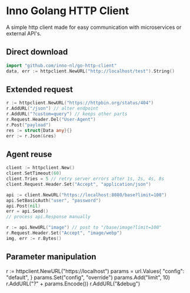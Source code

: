 # Inno Golang HTTP Client

A simple http client made for easy communication with microservices or external API's.

## Direct download

```go
import "github.com/inno-nl/go-http-client"
data, err := httpclient.NewURL("http://localhost/test").String()
```

## Extended request

```go
r := httpclient.NewURL("https://httpbin.org/status/404")
r.AddURL("/json") // alter endpoint
r.AddURL("?custom=query") // keeps other parts
r.Request.Header.Del("User-Agent")
r.Post("payload")
res := struct{Data any}{}
err := r.Json(&res)
```

## Agent reuse

```go
client := httpclient.New()
client.SetTimeout(60)
client.Tries = 5 // retry server errors after 1s, 2s, 4s, 8s
client.Request.Header.Set("Accept", "application/json")

api := client.NewURL("https://localhost:8080/base?limit=100")
api.SetBasicAuth("user", "password")
api.Post(nil)
err = api.Send()
// process api.Response manually

r := api.NewURL("image") // post to "/base/image?limit=100"
r.Request.Header.Set("Accept", "image/webp")
img, err := r.Bytes()
```

## Parameter manipulation

r := httpclient.NewURL("https://localhost")
params = url.Values{
    "config": "default",
}
params.Set("config", "override")
params.Add("limit", 10)
r.AddURL("?" + params.Encode())
r.AddURL("&debug")
